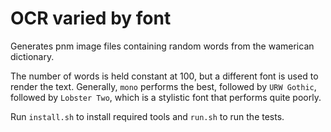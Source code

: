 # OCR varied by font

Generates pnm image files containing random words from the wamerican dictionary.

The number of words is held constant at 100, but a different font is used to render the text. Generally, `mono` performs the best, followed by `URW Gothic`, followed by `Lobster Two`, which is a stylistic font that performs quite poorly. 

Run `install.sh` to install required tools and `run.sh` to run the tests.
